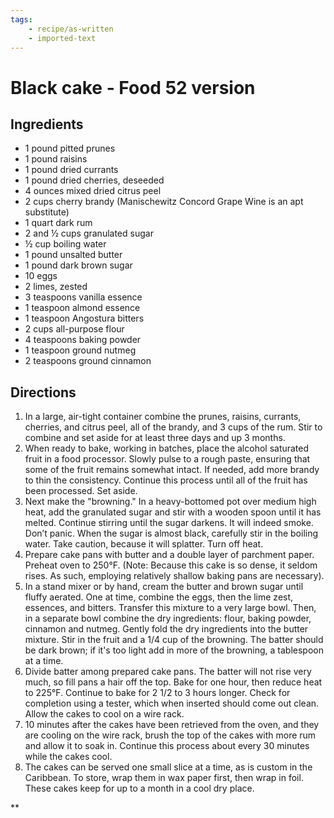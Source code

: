 ```yaml
---
tags:
    - recipe/as-written
    - imported-text
---
```

# Black cake - Food 52 version
## Ingredients
- 1 pound pitted prunes
- 1 pound raisins
- 1 pound dried currants
- 1 pound dried cherries, deseeded
- 4 ounces mixed dried citrus peel
- 2 cups cherry brandy (Manischewitz Concord Grape Wine is an apt substitute)
- 1 quart dark rum
- 2 and ½ cups granulated sugar
- ½ cup boiling water
- 1 pound unsalted butter
- 1 pound dark brown sugar
- 10 eggs
- 2 limes, zested
- 3 teaspoons vanilla essence
- 1 teaspoon almond essence
- 1 teaspoon Angostura bitters
- 2 cups all-purpose flour
- 4 teaspoons baking powder
- 1 teaspoon ground nutmeg
- 2 teaspoons ground cinnamon
## Directions

1. In a large, air-tight container combine the prunes, raisins, currants, cherries, and citrus peel, all of the brandy, and 3 cups of the rum. Stir to combine and set aside for at least three days and up 3 months.
2. When ready to bake, working in batches, place the alcohol saturated fruit in a food processor. Slowly pulse to a rough paste, ensuring that some of the fruit remains somewhat intact. If needed, add more brandy to thin the consistency. Continue this process until all of the fruit has been processed. Set aside.
3. Next make the "browning." In a heavy-bottomed pot over medium high heat, add the granulated sugar and stir with a wooden spoon until it has melted. Continue stirring until the sugar darkens. It will indeed smoke.  Don’t panic. When the sugar is almost black, carefully stir in the boiling water. Take caution, because it will splatter. Turn off heat.
4. Prepare cake pans with butter and a double layer of parchment paper. Preheat oven to 250°F. (Note: Because this cake is so dense, it seldom rises. As such, employing relatively shallow baking pans are necessary).
5. In a stand mixer or by hand, cream the butter and brown sugar until fluffy aerated. One at time, combine the eggs, then the lime zest, essences, and bitters. Transfer this mixture to a very large bowl. Then, in a separate bowl combine the dry ingredients: flour, baking powder, cinnamon and nutmeg. Gently fold the dry ingredients into the butter mixture. Stir in the fruit and a 1/4 cup of the browning. The batter should be dark brown; if it's too light add in more of the browning, a tablespoon at a time.
6. Divide batter among prepared cake pans. The batter will not rise very much, so fill pans a hair off the top. Bake for one hour, then reduce heat to 225°F. Continue to bake for 2 1/2 to 3 hours longer. Check for completion using a tester, which when inserted should come out clean. Allow the cakes to cool on a wire rack.
7. 10 minutes after the cakes have been retrieved from the oven, and they are cooling on the wire rack, brush the top of the cakes with more rum and allow it to soak in. Continue this process about every 30 minutes while the cakes cool.
8. The cakes can be served one small slice at a time, as is custom in the Caribbean. To store, wrap them in wax paper first, then wrap in foil. These cakes keep for up to a month in a cool dry place.
    

**